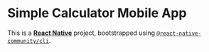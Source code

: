 # Simple Calculator Mobile App
This is a [**React Native**](https://reactnative.dev) project, bootstrapped using [`@react-native-community/cli`](https://github.com/react-native-community/cli).
